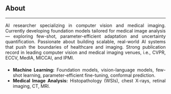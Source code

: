 ## About
---

<div style="text-align: justify ">
AI researcher specializing in computer vision and medical imaging. Currently developing foundation models tailored for medical image analysis — exploring few-shot, parameter-efficient adaptation and uncertainty quantification. Passionate about building scalable, real-world AI systems that push the boundaries of healthcare and imaging. Strong publication record in leading computer vision and medical imaging venues, i.e., CVPR, ECCV, MedIA, MICCAI, and IPMI.
</div>

<div style="line-height:50%;">
    <br>
</div>

<div style="text-align: justify "> 
    <ul>
        <li>
            <strong>Machine Learning:</strong> Foundation models, vision-language models, few-shot learning, parameter-efficient fine-tuning, conformal prediction.
        </li> 
        <li>
            <strong>Medical Image Analysis:</strong> Histopathology (WSIs), chest X-rays, retinal imaging, CT, MRI.
        </li>
    </ul>
 </div>
